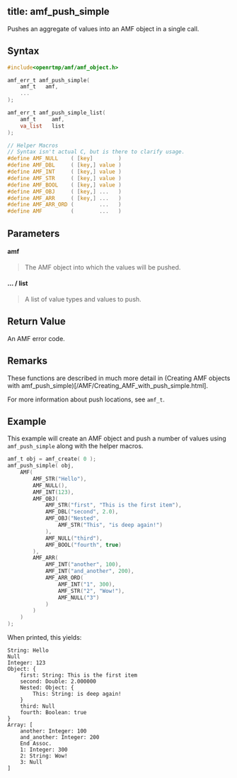 title: amf_push_simple
--------------------------

Pushes an aggregate of values into an AMF object in a single call.

## Syntax ##

```c
#include<openrtmp/amf/amf_object.h>

amf_err_t amf_push_simple( 
	amf_t   amf, 
	... 
);

amf_err_t amf_push_simple_list( 
	amf_t     amf, 
	va_list   list 
);

// Helper Macros
// Syntax isn't actual C, but is there to clarify usage.
#define AMF_NULL    ( [key]        )
#define AMF_DBL     ( [key,] value )
#define AMF_INT     ( [key,] value ) 
#define AMF_STR     ( [key,] value )  
#define AMF_BOOL    ( [key,] value )  
#define AMF_OBJ     ( [key,] ...   )  
#define AMF_ARR     ( [key,] ...   )  
#define AMF_ARR_ORD (        ...   )
#define AMF         (        ...   )
```

## Parameters ##
#### amf ####
> The AMF object into which the values will be pushed.

#### ... / list ####
> A list of value types and values to push.
> 

## Return Value ##
An AMF error code. 

## Remarks ##
These functions are described in much more detail in (Creating AMF objects with amf_push_simple)[/AMF/Creating_AMF_with_push_simple.html].

For more information about push locations, see `amf_t`.

## Example ##

This example will create an AMF object and push a number of values using `amf_push_simple` along with the helper macros.

```c
amf_t obj = amf_create( 0 );
amf_push_simple( obj, 
	AMF(
		AMF_STR("Hello"),
		AMF_NULL(),
		AMF_INT(123),
		AMF_OBJ(
			AMF_STR("first", "This is the first item"),
			AMF_DBL("second", 2.0),
			AMF_OBJ("Nested",
				AMF_STR("This", "is deep again!")
			),
			AMF_NULL("third"),
			AMF_BOOL("fourth", true)
		),
		AMF_ARR(
			AMF_INT("another", 100),
			AMF_INT("and_another", 200),
			AMF_ARR_ORD(
				AMF_INT("1", 300),
				AMF_STR("2", "Wow!"),
				AMF_NULL("3")
			)
		)
	)
);
```

When printed, this yields:

```
String: Hello
Null
Integer: 123
Object: {
    first: String: This is the first item
    second: Double: 2.000000
    Nested: Object: {
        This: String: is deep again!
    }
    third: Null
    fourth: Boolean: true
}
Array: [
    another: Integer: 100
    and_another: Integer: 200
    End Assoc.
    1: Integer: 300
    2: String: Wow!
    3: Null
]
```
